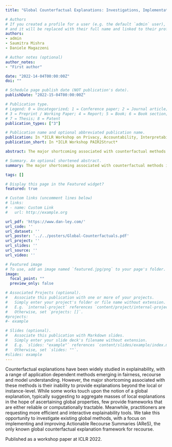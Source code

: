 ```yaml
---
title: "Global Counterfactual Explanations: Investigations, Implementations and Improvements"

# Authors
# If you created a profile for a user (e.g. the default `admin` user), write the username (folder name) here 
# and it will be replaced with their full name and linked to their profile.
authors:
- admin
- Saumitra Mishra
- Daniele Magazzeni

# Author notes (optional)
author_notes:
- "First author"

date: "2022-14-04T00:00:00Z"
doi: ""

# Schedule page publish date (NOT publication's date).
publishDate: "2022-15-04T00:00:00Z"

# Publication type.
# Legend: 0 = Uncategorized; 1 = Conference paper; 2 = Journal article;
# 3 = Preprint / Working Paper; 4 = Report; 5 = Book; 6 = Book section;
# 7 = Thesis; 8 = Patent
publication_types: ["3"]

# Publication name and optional abbreviated publication name.
publication: In *ICLR Workshop on Privacy, Accountability, Interpretability, Robustness, Reasoning on Structured Data*
publication_short: In *ICLR Workshop PAIR2Struct*

abstract: The major shortcoming associated with counterfactual methods is their inability to provide explanations beyond the local or instance-level. While some works touch upon the notion of a global explanation, few provide frameworks that are either reliable or computationally tractable. Meanwhile, practitioners are requesting more efficient and interactive explainability tools. We take this opportunity to investigate existing global methods, with a focus on implementing and improving Actionable Recourse Summaries (AReS), the only known global counterfactual explanation framework for recourse.

# Summary. An optional shortened abstract.
summary: The major shortcoming associated with counterfactual methods is their inability to provide explanations beyond the local or instance-level. While some works touch upon the notion of a global explanation, few provide frameworks that are either reliable or computationally tractable. Meanwhile, practitioners are requesting more efficient and interactive explainability tools. We take this opportunity to investigate existing global methods, with a focus on implementing and improving Actionable Recourse Summaries (AReS), the only known global counterfactual explanation framework for recourse.

tags: []

# Display this page in the Featured widget?
featured: true

# Custom links (uncomment lines below)
# links:
# - name: Custom Link
#   url: http://example.org

url_pdf: 'https://www.dan-ley.com/'
url_code: ''
url_dataset: ''
url_poster: '../../posters/Global-Counterfactuals.pdf'
url_project: ''
url_slides: ''
url_source: ''
url_video: ''

# Featured image
# To use, add an image named `featured.jpg/png` to your page's folder. 
image:
  focal_point: ""
  preview_only: false

# Associated Projects (optional).
#   Associate this publication with one or more of your projects.
#   Simply enter your project's folder or file name without extension.
#   E.g. `internal-project` references `content/project/internal-project/index.md`.
#   Otherwise, set `projects: []`.
#projects:
#- example

# Slides (optional).
#   Associate this publication with Markdown slides.
#   Simply enter your slide deck's filename without extension.
#   E.g. `slides: "example"` references `content/slides/example/index.md`.
#   Otherwise, set `slides: ""`.
#slides: example
---
```


Counterfactual explanations have been widely studied in explainability, with a range of application dependent methods emerging in fairness, recourse and model understanding. However, the major shortcoming associated with these methods is their inability to provide explanations beyond the local or instance-level. While some works touch upon the notion of a global explanation, typically suggesting to aggregate masses of local explanations in the hope of ascertaining global properties, few provide frameworks that are either reliable or computationally tractable.
Meanwhile, practitioners are requesting more efficient and interactive explainability tools.
We take this opportunity to investigate existing global methods, with a focus on implementing and improving Actionable Recourse Summaries (AReS), the only known global counterfactual explanation framework for recourse.

Published as a workshop paper at ICLR 2022.
